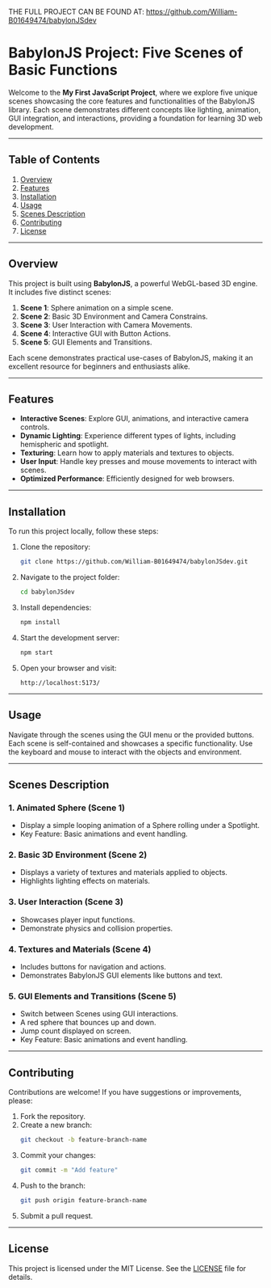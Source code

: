 
THE FULL PROJECT CAN BE FOUND AT: https://github.com/William-B01649474/babylonJSdev


# BabylonJS Project: Five Scenes of Basic Functions

Welcome to the **My First JavaScript Project**, where we explore five unique scenes showcasing the core features and functionalities of the BabylonJS library. Each scene demonstrates different concepts like lighting, animation, GUI integration, and interactions, providing a foundation for learning 3D web development.

---

## Table of Contents
1. [Overview](#overview)
2. [Features](#features)
3. [Installation](#installation)
4. [Usage](#usage)
5. [Scenes Description](#scenes-description)
6. [Contributing](#contributing)
7. [License](#license)

---

## Overview
This project is built using **BabylonJS**, a powerful WebGL-based 3D engine. It includes five distinct scenes:

1. **Scene 1**: Sphere animation on a simple scene.
2. **Scene 2**: Basic 3D Environment and Camera Constrains.
3. **Scene 3**: User Interaction with Camera Movements.
4. **Scene 4**: Interactive GUI with Button Actions.
5. **Scene 5**: GUI Elements and Transitions.

Each scene demonstrates practical use-cases of BabylonJS, making it an excellent resource for beginners and enthusiasts alike.

---

## Features
- **Interactive Scenes**: Explore GUI, animations, and interactive camera controls.
- **Dynamic Lighting**: Experience different types of lights, including hemispheric and spotlight.
- **Texturing**: Learn how to apply materials and textures to objects.
- **User Input**: Handle key presses and mouse movements to interact with scenes.
- **Optimized Performance**: Efficiently designed for web browsers.

---

## Installation

To run this project locally, follow these steps:

1. Clone the repository:
   ```bash
   git clone https://github.com/William-B01649474/babylonJSdev.git
   ```

2. Navigate to the project folder:
   ```bash
   cd babylonJSdev
   ```

3. Install dependencies:
   ```bash
   npm install
   ```

4. Start the development server:
   ```bash
   npm start
   ```

5. Open your browser and visit:
   ```
   http://localhost:5173/
   ```

---

## Usage
Navigate through the scenes using the GUI menu or the provided buttons. Each scene is self-contained and showcases a specific functionality. Use the keyboard and mouse to interact with the objects and environment.

---

## Scenes Description

### 1. **Animated Sphere (Scene 1)**
   - Display a simple looping animation of a Sphere rolling under a Spotlight.
   - Key Feature: Basic animations and event handling.

### 2. **Basic 3D Environment (Scene 2)**
   - Displays a variety of textures and materials applied to objects.
   - Highlights lighting effects on materials.

### 3. **User Interaction (Scene 3)**
   - Showcases player input functions.
   - Demonstrate physics and collision properties.

### 4. **Textures and Materials (Scene 4)**
   - Includes buttons for navigation and actions.
   - Demonstrates BabylonJS GUI elements like buttons and text.

### 5. **GUI Elements and Transitions (Scene 5)**
   - Switch between Scenes using GUI interactions.
   - A red sphere that bounces up and down.
   - Jump count displayed on screen.
   - Key Feature: Basic animations and event handling.

---

## Contributing
Contributions are welcome! If you have suggestions or improvements, please:

1. Fork the repository.
2. Create a new branch:
   ```bash
   git checkout -b feature-branch-name
   ```
3. Commit your changes:
   ```bash
   git commit -m "Add feature"
   ```
4. Push to the branch:
   ```bash
   git push origin feature-branch-name
   ```
5. Submit a pull request.

---

## License
This project is licensed under the MIT License. See the [LICENSE](LICENSE) file for details.

